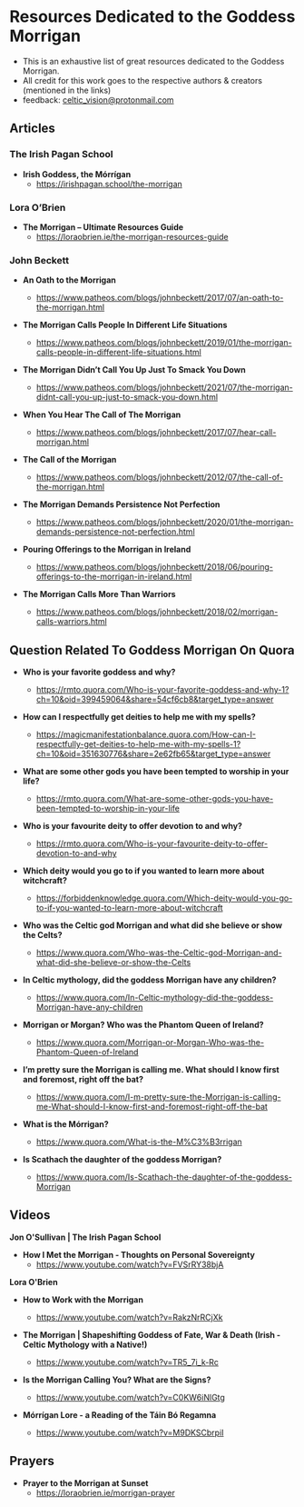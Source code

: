 # Resources Dedicated to the Goddess Morrigan

- This is an exhaustive list of great resources dedicated to the Goddess Morrigan. 
- All credit for this work goes to the respective authors & creators (mentioned in the links)
- feedback: celtic_vision@protonmail.com


## Articles

### The Irish Pagan School

- **Irish Goddess, the Mórrígan**
    - <https://irishpagan.school/the-morrigan>

### Lora O’Brien
- **The Morrigan – Ultimate Resources Guide**
    - <https://loraobrien.ie/the-morrigan-resources-guide>
    
### John Beckett

- **An Oath to the Morrigan**
    - <https://www.patheos.com/blogs/johnbeckett/2017/07/an-oath-to-the-morrigan.html>
    
- **The Morrigan Calls People In Different Life Situations**
    - <https://www.patheos.com/blogs/johnbeckett/2019/01/the-morrigan-calls-people-in-different-life-situations.html>
    
- **The Morrigan Didn’t Call You Up Just To Smack You Down**
    - <https://www.patheos.com/blogs/johnbeckett/2021/07/the-morrigan-didnt-call-you-up-just-to-smack-you-down.html>
    
- **When You Hear The Call of The Morrigan**
    - <https://www.patheos.com/blogs/johnbeckett/2017/07/hear-call-morrigan.html>
    
- **The Call of the Morrigan**
    - <https://www.patheos.com/blogs/johnbeckett/2012/07/the-call-of-the-morrigan.html>
    
- **The Morrigan Demands Persistence Not Perfection**
    - <https://www.patheos.com/blogs/johnbeckett/2020/01/the-morrigan-demands-persistence-not-perfection.html>
    
- **Pouring Offerings to the Morrigan in Ireland**
    - <https://www.patheos.com/blogs/johnbeckett/2018/06/pouring-offerings-to-the-morrigan-in-ireland.html>
    
- **The Morrigan Calls More Than Warriors**
    - <https://www.patheos.com/blogs/johnbeckett/2018/02/morrigan-calls-warriors.html>
    
## Question Related To Goddess Morrigan On Quora

- **Who is your favorite goddess and why?**
    - <https://rmto.quora.com/Who-is-your-favorite-goddess-and-why-1?ch=10&oid=399459064&share=54cf6cb8&target_type=answer>
    
- **How can I respectfully get deities to help me with my spells?**
    - <https://magicmanifestationbalance.quora.com/How-can-I-respectfully-get-deities-to-help-me-with-my-spells-1?ch=10&oid=351630776&share=2e62fb65&target_type=answer>

- **What are some other gods you have been tempted to worship in your life?**
    - <https://rmto.quora.com/What-are-some-other-gods-you-have-been-tempted-to-worship-in-your-life>
    
- **Who is your favourite deity to offer devotion to and why?**
    - <https://rmto.quora.com/Who-is-your-favourite-deity-to-offer-devotion-to-and-why>

- **Which deity would you go to if you wanted to learn more about witchcraft?**
    - <https://forbiddenknowledge.quora.com/Which-deity-would-you-go-to-if-you-wanted-to-learn-more-about-witchcraft>

- **Who was the Celtic god Morrigan and what did she believe or show the Celts?**
    - <https://www.quora.com/Who-was-the-Celtic-god-Morrigan-and-what-did-she-believe-or-show-the-Celts>
    
- **In Celtic mythology, did the goddess Morrigan have any children?**
    - <https://www.quora.com/In-Celtic-mythology-did-the-goddess-Morrigan-have-any-children>
 
- **Morrigan or Morgan? Who was the Phantom Queen of Ireland?**
    - <https://www.quora.com/Morrigan-or-Morgan-Who-was-the-Phantom-Queen-of-Ireland>
    
- **I’m pretty sure the Morrigan is calling me. What should I know first and foremost, right off the bat?**
    - <https://www.quora.com/I-m-pretty-sure-the-Morrigan-is-calling-me-What-should-I-know-first-and-foremost-right-off-the-bat>
    
- **What is the Mórrigan?**
    - <https://www.quora.com/What-is-the-M%C3%B3rrigan>
    
- **Is Scathach the daughter of the goddess Morrigan?**
    - <https://www.quora.com/Is-Scathach-the-daughter-of-the-goddess-Morrigan>
     
    
## Videos

**Jon O'Sullivan | The Irish Pagan School**

- **How I Met the Morrigan - Thoughts on Personal Sovereignty**
    - <https://www.youtube.com/watch?v=FVSrRY38bjA>
    
**Lora O'Brien**

- **How to Work with the Morrigan**
    - <https://www.youtube.com/watch?v=RakzNrRCjXk>

- **The Morrigan | Shapeshifting Goddess of Fate, War & Death (Irish - Celtic Mythology with a Native!)**
    - <https://www.youtube.com/watch?v=TR5_7i_k-Rc>

- **Is the Morrigan Calling You? What are the Signs?**
    - <https://www.youtube.com/watch?v=C0KW6iNlGtg>

- **Mórrígan Lore - a Reading of the Táin Bó Regamna**
    - <https://www.youtube.com/watch?v=M9DKSCbrpiI>


## Prayers
- **Prayer to the Morrigan at Sunset**
    - <https://loraobrien.ie/morrigan-prayer>
 
